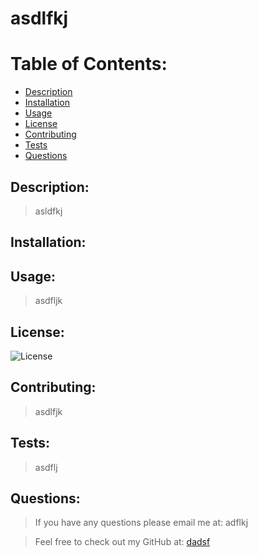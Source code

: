 # asdlfkj

  # Table of Contents:

  - [Description](#description)
  - [Installation](#installation)
  - [Usage](#usage)
  - [License](#License)
  - [Contributing](#contributing)
  - [Tests](#tests)
  - [Questions](#questions)

  ## Description: 
  > asldfkj

  ## Installation: 
  > 

  ## Usage: 
  > asdfljk

  ## License: 
  ![License](https://img.shields.io/badge/License-Apache-blue.svg "License Badge")

  ## Contributing: 
  > asdlfjk

  ## Tests: 
  > asdflj

  ## Questions: 
  > If you have any questions please email me at: adflkj
  
  > Feel free to check out my GitHub at: [dadsf](https://github.com/scottdouglas238 "Scott Douglas GitHub")
  